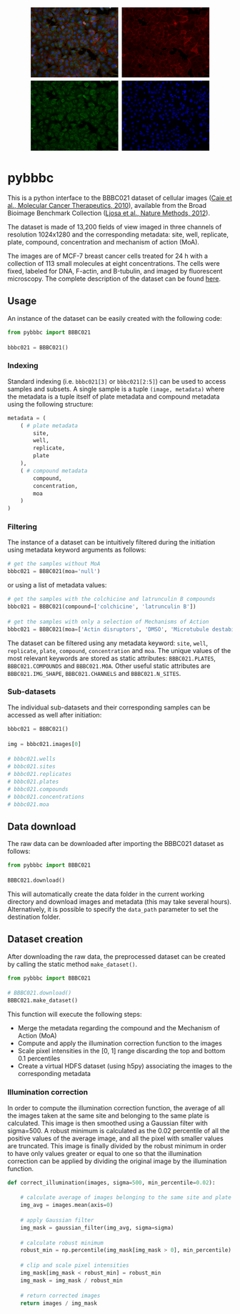 <p align="center">
    <img src="images/example_image.png" width="200" title="Image sample" />
    <img src="images/actin.png" width="200" title="Actin" />
    <img src="images/tubulin.png" width="200" title="Tubulin" /> 
    <img src="images/DAPI.png" width="200" title="DAPI" />
</p>

# pybbbc
This is a python interface to the BBBC021 dataset of cellular images ([Caie et al., Molecular Cancer Therapeutics, 2010](http://dx.doi.org/10.1158/1535-7163.MCT-09-1148)), available from the Broad Bioimage Benchmark Collection ([Ljosa et al., Nature Methods, 2012](http://dx.doi.org/10.1038/nmeth.2083)).

The dataset is made of 13,200 fields of view imaged in three channels of resolution 1024x1280 and the corresponding metadata: site, well, replicate, plate, compound, concentration and mechanism of action (MoA).

The images are of MCF-7 breast cancer cells treated for 24 h with a collection of 113 small molecules at eight concentrations. The cells were fixed, labeled for DNA, F-actin, and Β-tubulin, and imaged by fluorescent microscopy. The complete description of the dataset can be found [here](https://bbbc.broadinstitute.org/BBBC021).

## Usage
An instance of the dataset can be easily created with the following code:
```python
from pybbbc import BBBC021

bbbc021 = BBBC021()
```
### Indexing
Standard indexing (i.e. ```bbbc021[3]``` or ```bbbc021[2:5]```) can be used to access samples and subsets. A single sample is a tuple ```(image, metadata)``` where the metadata is a tuple itself of plate metadata and compound metadata using the following structure:
```python
metadata = (
    ( # plate metadata
        site,
        well,
        replicate,
        plate
    ), 
    ( # compound metadata
        compound,
        concentration,
        moa
    )
)
```


### Filtering
The instance of a dataset can be intuitively filtered during the initiation using metadata keyword arguments as follows:
```python
# get the samples without MoA
bbbc021 = BBBC021(moa='null')
```
or using a list of metadata values:
```python
# get the samples with the colchicine and latrunculin B compounds
bbbc021 = BBBC021(compound=['colchicine', 'latrunculin B'])

# get the samples with only a selection of Mechanisms of Action
bbbc021 = BBBC021(moa=['Actin disruptors', 'DMSO', 'Microtubule destabilizers'])
```
The dataset can be filtered using any metadata keyword: ```site```, ```well```, ```replicate```, ```plate```, ```compound```, ```concentration``` and ```moa```. The unique values of the most relevant keywords are stored as static attributes: ```BBBC021.PLATES```, ```BBBC021.COMPOUNDS``` and ```BBBC021.MOA```. Other useful static attributes are ```BBBC021.IMG_SHAPE```, ```BBBC021.CHANNELS``` and ```BBBC021.N_SITES```.

### Sub-datasets
The individual sub-datasets and their corresponding samples can be accessed as well after initiation:
```python
bbbc021 = BBBC021()

img = bbbc021.images[0]

# bbbc021.wells
# bbbc021.sites
# bbbc021.replicates
# bbbc021.plates
# bbbc021.compounds
# bbbc021.concentrations
# bbbc021.moa
```

## Data download
The raw data can be downloaded after importing the BBBC021 dataset as follows:
```python
from pybbbc import BBBC021

BBBC021.download()
```
This will automatically create the data folder in the current working directory and download images and metadata (this may take several hours). Alternatively, it is possible to specify the ```data_path``` parameter to set the destination folder.

## Dataset creation
After downloading the raw data, the preprocessed dataset can be created by calling the static method ```make_dataset()```.
```python
from pybbbc import BBBC021

# BBBC021.download()
BBBC021.make_dataset()
```
This function will execute the following steps:
* Merge the metadata regarding the compound and the Mechanism of Action (MoA)
* Compute and apply the illumination correction function to the images
* Scale pixel intensities in the \[0, 1\] range discarding the top and bottom 0.1 percentiles
* Create a virtual HDFS dataset (using h5py) associating the images to the corresponding metadata

### Illumination correction
In order to compute the illumination correction function, the average of all the images taken at the same site and belonging to the same plate is calculated. This image is then smoothed using a Gaussian filter with sigma=500. A robust minimum is calculated as the 0.02 percentile of all the positive values of the average image, and all the pixel with smaller values are truncated. This image is finally divided by the robust minimum in order to have only values greater or equal to one so that the illumination correction can be applied by dividing the original image by the illumination function.

```python
def correct_illumination(images, sigma=500, min_percentile=0.02):

    # calculate average of images belonging to the same site and plate
    img_avg = images.mean(axis=0)
    
    # apply Gaussian filter
    img_mask = gaussian_filter(img_avg, sigma=sigma)
    
    # calculate robust minimum
    robust_min = np.percentile(img_mask[img_mask > 0], min_percentile)
    
    # clip and scale pixel intensities
    img_mask[img_mask < robust_min] = robust_min
    img_mask = img_mask / robust_min
    
    # return corrected images
    return images / img_mask
```
